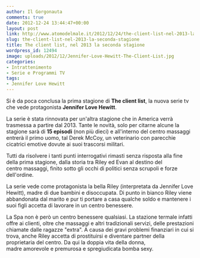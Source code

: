```yaml
---
author: Il Gorgonauta
comments: true
date: 2012-12-24 13:44:47+00:00
layout: post
link: http://www.atomodelmale.it/2012/12/24/the-client-list-nel-2013-la-seconda-stagione/
slug: the-client-list-nel-2013-la-seconda-stagione
title: The client list, nel 2013 la seconda stagione
wordpress_id: 12494
image: uploads/2012/12/Jennifer-Love-Hewitt-The-Client-List.jpg
categories:
- Intrattenimento
- Serie e Programmi TV
tags:
- Jennifer Love Hewitt
---
```


Si è da poca conclusa la prima stagione di **The client list**, la nuova serie tv che vede protagonista **Jennifer Love Hewitt**.

La serie è stata rinnovata per un'altra stagione che in America verrà trasmessa a partire dal 2013. Tante le novità, solo per citarne alcune la stagione sarà di **15 episodi** (non più dieci) e all'interno del centro massaggi entrerà il primo uomo, tal Derek McCoy, un veterinario con parecchie cicatrici emotive dovute ai suoi trascorsi militari.

Tutti da risolvere i tanti punti interrogativi rimasti senza risposta alla fine della prima stagione, dalla storia tra Riley ed Evan al destino del centro massaggi, finito sotto gli occhi di politici senza scrupoli e forze dell'ordine.

La serie vede come protagonista la bella Riley (interpretata da Jennifer Love Hewitt), madre di due bambini e disoccupata. Di punto in bianco Riley viene abbandonata dal marito e pur ti portare a casa qualche soldo e mantenere i suoi figli accetta di lavorare in un centro benessere.

La Spa non è però un centro benessere qualsiasi. La stazione termale infatti offre ai clienti, oltre che massaggi e altri tradizionali servizi, delle prestazioni chiamate dalle ragazze "extra". A causa dei gravi problemi finanziari in cui si trova, anche Riley accetta di prostituirsi e diventare partner della proprietaria del centro. Da qui la doppia vita della donna, madre amorevole e premurosa e spregiudicata bomba sexy.
